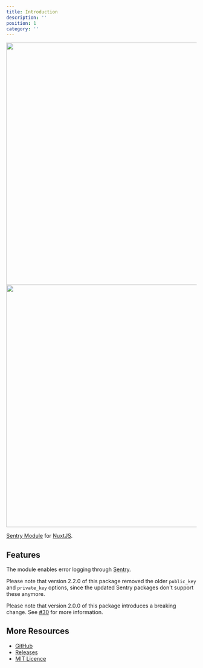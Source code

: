 ```yaml
---
title: Introduction
description: ''
position: 1
category: ''
---
```


<img src="/preview.png" class="light-img" width="1280" height="640" alt=""/>
<img src="/preview-dark.png" class="dark-img" width="1280" height="640" alt=""/>

[Sentry Module](https://github.com/nuxt-community/sentry-module) for [NuxtJS](https://nuxtjs.org).

## Features

The module enables error logging through [Sentry](https://sentry.io/).

<alert type="info">

  Please note that version 2.2.0 of this package removed the older `public_key` and `private_key` options, since the updated Sentry packages don't support these anymore.

</alert>

<alert type="warning">

  Please note that version 2.0.0 of this package introduces a breaking change. See [#30](https://github.com/nuxt-community/sentry-module/pull/30) for more information.

</alert>

## More Resources

* [GitHub](https://github.com/nuxt-community/sentry-module)
* [Releases](https://github.com/nuxt-community/sentry-module/releases)
* [MIT Licence](./LICENSE)